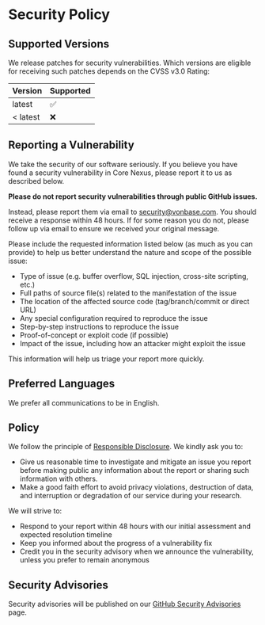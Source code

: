 # Security Policy

## Supported Versions

We release patches for security vulnerabilities. Which versions are eligible for receiving such patches depends on the CVSS v3.0 Rating:

| Version | Supported          |
| ------- | ------------------ |
| latest  | :white_check_mark: |
| < latest| :x:                |

## Reporting a Vulnerability

We take the security of our software seriously. If you believe you have found a security vulnerability in Core Nexus, please report it to us as described below.

**Please do not report security vulnerabilities through public GitHub issues.**

Instead, please report them via email to security@vonbase.com. You should receive a response within 48 hours. If for some reason you do not, please follow up via email to ensure we received your original message.

Please include the requested information listed below (as much as you can provide) to help us better understand the nature and scope of the possible issue:

* Type of issue (e.g. buffer overflow, SQL injection, cross-site scripting, etc.)
* Full paths of source file(s) related to the manifestation of the issue
* The location of the affected source code (tag/branch/commit or direct URL)
* Any special configuration required to reproduce the issue
* Step-by-step instructions to reproduce the issue
* Proof-of-concept or exploit code (if possible)
* Impact of the issue, including how an attacker might exploit the issue

This information will help us triage your report more quickly.

## Preferred Languages

We prefer all communications to be in English.

## Policy

We follow the principle of [Responsible Disclosure](https://en.wikipedia.org/wiki/Responsible_disclosure). We kindly ask you to:

* Give us reasonable time to investigate and mitigate an issue you report before making public any information about the report or sharing such information with others.
* Make a good faith effort to avoid privacy violations, destruction of data, and interruption or degradation of our service during your research.

We will strive to:

* Respond to your report within 48 hours with our initial assessment and expected resolution timeline
* Keep you informed about the progress of a vulnerability fix
* Credit you in the security advisory when we announce the vulnerability, unless you prefer to remain anonymous

## Security Advisories

Security advisories will be published on our [GitHub Security Advisories](https://github.com/Von-Base-Enterprises/core-nexus/security/advisories) page.